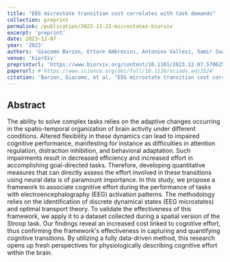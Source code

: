 ```yaml
---
title: "EEG microstate transition cost correlates with task demands"
collection: preprint
permalink: /publication/2023-11-22-microstates-biorxiv
excerpt: 'preprint'
date: 2023-12-07
year: '2023'
authors: 'Giacomo Barzon, Ettore Ambrosini, Antonino Vallesi, Samir Suweis'
venue: 'biorXiv'
preprinturl: 'https://www.biorxiv.org/content/10.1101/2023.12.07.570625v1.abstract'
paperurl: #'https://www.science.org/doi/full/10.1126/sciadv.adj3524'
citation: 'Barzon, Giacomo, et al. "EEG microstate transition cost correlates with task demands." bioRxiv (2023): 2023-12.'
---
```


## Abstract
The ability to solve complex tasks relies on the adaptive changes occurring in the spatio-temporal organization of brain activity under different conditions. Altered flexibility in these dynamics can lead to impaired cognitive performance, manifesting for instance as difficulties in attention regulation, distraction inhibition, and behavioral adaptation. Such impairments result in decreased efficiency and increased effort in accomplishing goal-directed tasks. Therefore, developing quantitative measures that can directly assess the effort involved in these transitions using neural data is of paramount importance. In this study, we propose a framework to associate cognitive effort during the performance of tasks with electroencephalography (EEG) activation patterns. The methodology relies on the identification of discrete dynamical states (EEG microstates) and optimal transport theory. To validate the effectiveness of this framework, we apply it to a dataset collected during a spatial version of the Stroop task. Our findings reveal an increased cost linked to cognitive effort, thus confirming the framework's effectiveness in capturing and quantifying cognitive transitions. By utilizing a fully data-driven method, this research opens up fresh perspectives for physiologically describing cognitive effort within the brain.
